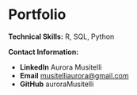 # Portfolio

**Technical Skills:** R, SQL, Python

**Contact Information:**
- **LinkedIn** Aurora Musitelli
- **Email** musitelliaurora@gmail.com
- **GitHub** auroraMusitelli
